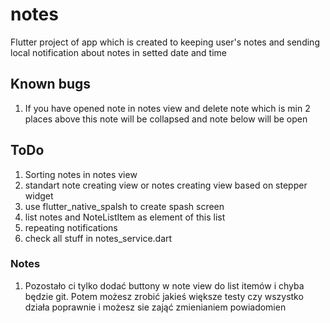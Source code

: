 # notes

Flutter project of app which is created to keeping user's notes and sending local notification about notes in setted date and time

## Known bugs

1. If you have opened note in notes view and delete note which is min 2 places above this note will be collapsed and note below will be open

## ToDo

1. Sorting notes in notes view
2. standart note creating view or notes creating view based on stepper widget
3. use flutter_native_spalsh to create spash screen
4. list notes and NoteListItem as element of this list
5. repeating notifications
6. check all stuff in notes_service.dart

### Notes
1. Pozostało ci tylko dodać buttony w note view do list itemów i chyba będzie git. Potem możesz zrobić jakieś większe testy czy wszystko działa poprawnie i możesz sie zająć zmienianiem powiadomien 